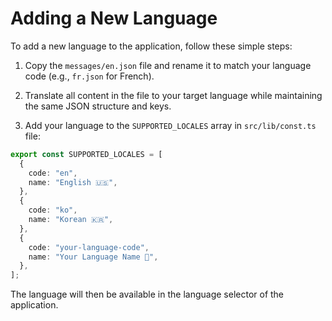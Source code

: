 # Adding a New Language

To add a new language to the application, follow these simple steps:

1. Copy the `messages/en.json` file and rename it to match your language code (e.g., `fr.json` for French).

2. Translate all content in the file to your target language while maintaining the same JSON structure and keys.

3. Add your language to the `SUPPORTED_LOCALES` array in `src/lib/const.ts` file:

```typescript
export const SUPPORTED_LOCALES = [
  {
    code: "en",
    name: "English 🇺🇸",
  },
  {
    code: "ko",
    name: "Korean 🇰🇷",
  },
  {
    code: "your-language-code",
    name: "Your Language Name 🏴",
  },
];
```

The language will then be available in the language selector of the application.
